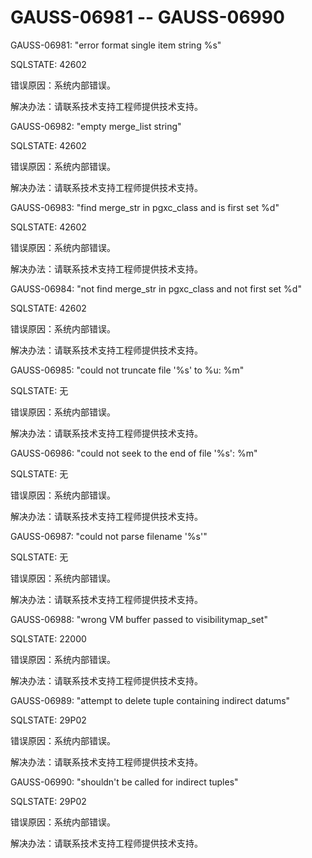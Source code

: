 # GAUSS-06981 -- GAUSS-06990<a name="ZH-CN_TOPIC_0302072960"></a>

GAUSS-06981: "error format single item string %s"

SQLSTATE: 42602

错误原因：系统内部错误。

解决办法：请联系技术支持工程师提供技术支持。

GAUSS-06982: "empty merge\_list string"

SQLSTATE: 42602

错误原因：系统内部错误。

解决办法：请联系技术支持工程师提供技术支持。

GAUSS-06983: "find merge\_str in pgxc\_class and is first set %d"

SQLSTATE: 42602

错误原因：系统内部错误。

解决办法：请联系技术支持工程师提供技术支持。

GAUSS-06984: "not find merge\_str in pgxc\_class and not first set %d"

SQLSTATE: 42602

错误原因：系统内部错误。

解决办法：请联系技术支持工程师提供技术支持。

GAUSS-06985: "could not truncate file '%s' to %u: %m"

SQLSTATE: 无

错误原因：系统内部错误。

解决办法：请联系技术支持工程师提供技术支持。

GAUSS-06986: "could not seek to the end of file '%s': %m"

SQLSTATE: 无

错误原因：系统内部错误。

解决办法：请联系技术支持工程师提供技术支持。

GAUSS-06987: "could not parse filename '%s'"

SQLSTATE: 无

错误原因：系统内部错误。

解决办法：请联系技术支持工程师提供技术支持。

GAUSS-06988: "wrong VM buffer passed to visibilitymap\_set"

SQLSTATE: 22000

错误原因：系统内部错误。

解决办法：请联系技术支持工程师提供技术支持。

GAUSS-06989: "attempt to delete tuple containing indirect datums"

SQLSTATE: 29P02

错误原因：系统内部错误。

解决办法：请联系技术支持工程师提供技术支持。

GAUSS-06990: "shouldn't be called for indirect tuples"

SQLSTATE: 29P02

错误原因：系统内部错误。

解决办法：请联系技术支持工程师提供技术支持。

